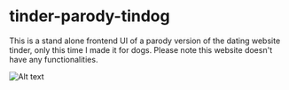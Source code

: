 # tinder-parody-tindog
This is a stand alone frontend UI of a parody version of the dating website tinder, only this time I made it for dogs.
Please note this website doesn't have any functionalities.

![Alt text]("https://github.com/AshwinNair1044/tinder-parody-tindog/blob/master/TinDog%20Completed%20Website/images/TinDog.png")
